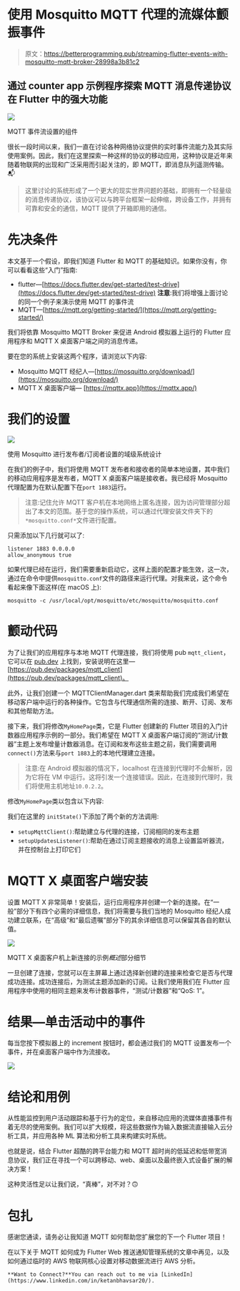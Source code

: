 # 使用 Mosquitto MQTT 代理的流媒体颤振事件

> 原文：<https://betterprogramming.pub/streaming-flutter-events-with-mosquitto-mqtt-broker-28998a3b81c2>

## 通过 counter app 示例程序探索 MQTT 消息传递协议在 Flutter 中的强大功能

![](img/b18feaf4ad6391b99951b09b2e1a7fd0.png)

MQTT 事件流设置的组件

很长一段时间以来，我们一直在讨论各种网络协议提供的实时事件流能力及其实际使用案例。因此，我们在这里探索一种这样的协议的移动应用，这种协议是近年来随着物联网的出现和广泛采用而引起关注的，即 MQTT，即消息队列遥测传输。📬

> 这里讨论的系统形成了一个更大的现实世界问题的基础，即拥有一个轻量级的消息传递协议，该协议可以与跨平台框架一起伸缩，跨设备工作，并拥有可靠和安全的通信，MQTT 提供了开箱即用的通信。

# 先决条件

本文基于一个假设，即我们知道 Flutter 和 MQTT 的基础知识。如果你没有，你可以看看这些“入门”指南:

*   flutter—[https://docs.flutter.dev/get-started/test-drive](https://docs.flutter.dev/get-started/test-drive) **注意**:我们将增强上面讨论的同一个例子来演示使用 MQTT 的事件流
*   MQTT—[https://mqtt.org/getting-started/](https://mqtt.org/getting-started/)

我们将依靠 Mosquitto MQTT Broker 来促进 Android 模拟器上运行的 Flutter 应用程序和 MQTT X 桌面客户端之间的消息传递。

要在您的系统上安装这两个程序，请浏览以下内容:

*   Mosquitto MQTT 经纪人—[https://mosquitto.org/download/](https://mosquitto.org/download/)
*   MQTT X 桌面客户端— [https://mqttx.app](https://mqttx.app/)

# 我们的设置

![](img/ae9b1fd498f4a24841568b8409be119d.png)

使用 Mosquitto 进行发布者/订阅者设置的域级系统设计

在我们的例子中，我们将使用 MQTT 发布者和接收者的简单本地设置，其中我们的移动应用程序是发布者，MQTT X 桌面客户端是接收者。我已经将 Mosquitto 代理配置为在默认配置下在`port 1883`运行。

> 注意:记住允许 MQTT 客户机在本地网络上匿名连接，因为访问管理部分超出了本文的范围。基于您的操作系统，可以通过代理安装文件夹下的`*mosquitto.conf*`文件进行配置。

只需添加以下几行就可以了:

```
listener 1883 0.0.0.0
allow_anonymous true
```

如果代理已经在运行，我们需要重新启动它，这样上面的配置才能生效，这一次，通过在命令中提供`mosquitto.conf`文件的路径来运行代理。对我来说，这个命令看起来像下面这样(在 macOS 上):

```
mosquitto -c /usr/local/opt/mosquitto/etc/mosquitto/mosquitto.conf
```

# 颤动代码

为了让我们的应用程序与本地 MQTT 代理连接，我们将使用 pub `mqtt_client`，它可以在 [pub.dev](https://pub.dev/) 上找到，安装说明在这里—[https://pub.dev/packages/mqtt_client](https://pub.dev/packages/mqtt_client)。

此外，让我们创建一个 MQTTClientManager.dart 类来帮助我们完成我们希望在移动客户端中运行的各种操作。它包含与代理通信所需的连接、断开、订阅、发布和其他帮助方法。

接下来，我们将修改`MyHomePage`类，它是 Flutter 创建新的 Flutter 项目的入门计数器应用程序示例的一部分。我们希望在 MQTT X 桌面客户端订阅的“测试/计数器”主题上发布增量计数器消息。在订阅和发布这些主题之前，我们需要调用`connect()`方法来与`port 1883`上的本地代理建立连接。

> 注意:在 Android 模拟器的情况下，localhost 在连接到代理时不会解析，因为它将在 VM 中运行。这将引发一个连接错误。因此，在连接到代理时，我们将使用主机地址`10.0.2.2`。

修改`MyHomePage`类以包含以下内容:

我们在这里的 `initState()`下添加了两个新的方法调用:

*   `setupMqttClient()`:帮助建立与代理的连接，订阅相同的发布主题
*   `setupUpdatesListener()`:帮助在通过订阅主题接收的消息上设置监听器流，并在控制台上打印它们

# MQTT X 桌面客户端安装

设置 MQTT X 非常简单！安装后，运行应用程序并创建一个新的连接。在“一般”部分下有四个必需的详细信息，我们将需要与我们当地的 Mosquitto 经纪人成功建立联系，在“高级”和“最后遗嘱”部分下的其余详细信息可以保留其各自的默认值。

![](img/53dc6a261e15ddc67ea511b9e8af8ea9.png)

MQTT X 桌面客户机上新连接的示例*概述*部分细节

一旦创建了连接，您就可以在主屏幕上通过选择新创建的连接来检查它是否与代理成功连接。成功连接后，为测试主题添加新的订阅。让我们使用我们在 Flutter 应用程序中使用的相同主题来发布计数器事件，“测试/计数器”和“QoS: 1”。

# 结果—单击活动中的事件

每当您按下模拟器上的 increment 按钮时，都会通过我们的 MQTT 设置发布一个事件，并在桌面客户端中作为流接收。

![](img/76ddc99fcaae837404a22be134c4f0b1.png)

# 结论和用例

从性能监控到用户活动跟踪和基于行为的定位，来自移动应用的流媒体直播事件有着无尽的使用案例。我们可以扩大规模，将这些数据作为输入数据流直接输入云分析工具，并应用各种 ML 算法和分析工具来构建实时系统。

也就是说，结合 Flutter 超酷的跨平台能力和 MQTT 超时尚的低延迟和低带宽消息协议，我们正在寻找一个可以跨移动、web、桌面以及最终嵌入式设备扩展的解决方案！

这种灵活性足以让我们说，“真棒”，对不对？🙃

# 包扎

感谢您通读，请务必让我知道 MQTT 如何帮助您扩展您的下一个 Flutter 项目！

在以下关于 MQTT 如何成为 Flutter Web 推送通知管理系统的文章中再见，以及如何通过临时的 AWS 物联网核心设置对移动数据流进行 AWS 分析。

```
**Want to Connect?**You can reach out to me via [LinkedIn](https://www.linkedin.com/in/ketanbhavsar20/).
```